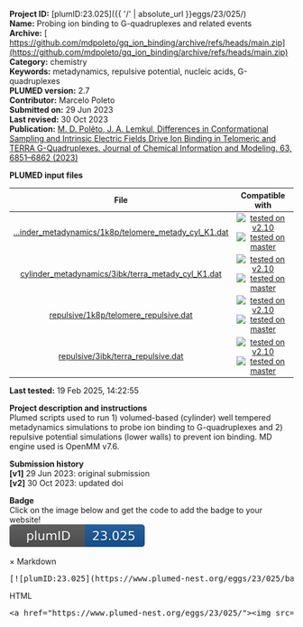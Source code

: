 **Project ID:** [plumID:23.025]({{ '/' | absolute_url }}eggs/23/025/)  
**Name:**  Probing ion binding to G-quadruplexes and related events  
**Archive:** [ https://github.com/mdpoleto/gq_ion_binding/archive/refs/heads/main.zip](https://github.com/mdpoleto/gq_ion_binding/archive/refs/heads/main.zip)  
**Category:**  chemistry  
**Keywords:**  metadynamics, repulsive potential, nucleic acids, G-quadruplexes  
**PLUMED version:**  2.7  
**Contributor:**  Marcelo Poleto  
**Submitted on:** 29 Jun 2023  
**Last revised:** 30 Oct 2023  
**Publication:** [M. D. Polêto, J. A. Lemkul, Differences in Conformational Sampling and Intrinsic Electric Fields Drive Ion Binding in Telomeric and TERRA G-Quadruplexes. Journal of Chemical Information and Modeling. 63, 6851–6862 (2023)](http://dx.doi.org/10.1021/acs.jcim.3c01305)  
  
**PLUMED input files**  
  
| File     | Compatible with |  
|:--------:|:--------:|  
| [...inder_metadynamics/1k8p/telomere_metady_cyl_K1.dat](./data/cylinder_metadynamics/1k8p/telomere_metady_cyl_K1.dat.md) |  [![tested on v2.10](https://img.shields.io/badge/v2.10-passing-green.svg)](data/cylinder_metadynamics/1k8p/telomere_metady_cyl_K1.dat.plumed.stderr) [![tested on master](https://img.shields.io/badge/master-passing-green.svg)](data/cylinder_metadynamics/1k8p/telomere_metady_cyl_K1.dat.plumed_master.stderr) |  
| [cylinder_metadynamics/3ibk/terra_metady_cyl_K1.dat](./data/cylinder_metadynamics/3ibk/terra_metady_cyl_K1.dat.md) |  [![tested on v2.10](https://img.shields.io/badge/v2.10-passing-green.svg)](data/cylinder_metadynamics/3ibk/terra_metady_cyl_K1.dat.plumed.stderr) [![tested on master](https://img.shields.io/badge/master-passing-green.svg)](data/cylinder_metadynamics/3ibk/terra_metady_cyl_K1.dat.plumed_master.stderr) |  
| [repulsive/1k8p/telomere_repulsive.dat](./data/repulsive/1k8p/telomere_repulsive.dat.md) |  [![tested on v2.10](https://img.shields.io/badge/v2.10-passing-green.svg)](data/repulsive/1k8p/telomere_repulsive.dat.plumed.stderr) [![tested on master](https://img.shields.io/badge/master-passing-green.svg)](data/repulsive/1k8p/telomere_repulsive.dat.plumed_master.stderr) |  
| [repulsive/3ibk/terra_repulsive.dat](./data/repulsive/3ibk/terra_repulsive.dat.md) |  [![tested on v2.10](https://img.shields.io/badge/v2.10-passing-green.svg)](data/repulsive/3ibk/terra_repulsive.dat.plumed.stderr) [![tested on master](https://img.shields.io/badge/master-passing-green.svg)](data/repulsive/3ibk/terra_repulsive.dat.plumed_master.stderr) |  
  
**Last tested:**  19 Feb 2025, 14:22:55
  
**Project description and instructions**  
Plumed scripts used to run 1) volumed-based (cylinder) well tempered metadynamics simulations to probe ion binding to G-quadruplexes and 2) repulsive potential simulations (lower walls) to prevent ion binding. MD engine used is OpenMM v7.6.
  
**Submission history**  
**[v1]** 29 Jun 2023: original submission  
**[v2]** 30 Oct 2023: updated doi  
  
**Badge**  
Click on the image below and get the code to add the badge to your website!  
<img src="./badge.svg" alt="plumeDnest:23.025" id="myBtn" class="badge">
<div id="myModal" class="modal">
  <div class="modal-content">
    <span class="close">&times;</span>
    Markdown<pre>[![plumID:23.025](https://www.plumed-nest.org/eggs/23/025/badge.svg)](https://www.plumed-nest.org/eggs/23/025/)</pre>
    HTML<pre>&lt;a href="https://www.plumed-nest.org/eggs/23/025/"&gt;&lt;img src="https://www.plumed-nest.org/eggs/23/025/badge.svg" alt="plumID:23.025"&gt;&lt;/a&gt;</pre>
  </div>
</div>
